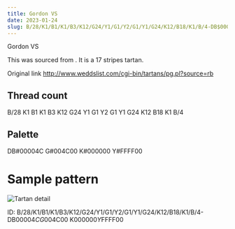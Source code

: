 ```yaml
---
title: Gordon VS
date: 2023-01-24
slug: B/28/K1/B1/K1/B3/K12/G24/Y1/G1/Y2/G1/Y1/G24/K12/B18/K1/B/4-DB$00004C G$004C00 K$000000 Y$FFFF00
---
```

Gordon VS

This was sourced from <no value>.  It is a 17 stripes tartan.

Original link http://www.weddslist.com/cgi-bin/tartans/pg.pl?source=rb

## Thread count
B/28 K1 B1 K1 B3 K12 G24 Y1 G1 Y2 G1 Y1 G24 K12 B18 K1 B/4

## Palette
DB#00004C G#004C00 K#000000 Y#FFFF00

# Sample pattern

![Tartan detail](tartan.png "B/28 K1 B1 K1 B3 K12 G24 Y1 G1 Y2 G1 Y1 G24 K12 B18 K1 B/4 tartan")

ID: B/28/K1/B1/K1/B3/K12/G24/Y1/G1/Y2/G1/Y1/G24/K12/B18/K1/B/4-DB$00004C G$004C00 K$000000 Y$FFFF00